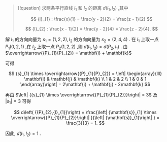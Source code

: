 > [!question] 
> 求两条平行直线 ${l}_{1}$ 和 ${l}_{2}$ 的距离 $d\left( {{l}_{1},{l}_{2}}\right)$ ,其中
> 
> $$
> {l}_{1} : \frac{x}{1} = \frac{y - 2}{2} = \frac{z - 1}{2}
> $$
> 
> $$
> {l}_{2} : \frac{x - 1}{2} = \frac{y - 2}{4} = \frac{z - 2}{4}.
> $$

解
${l}_{1}$ 的方向向量为 ${s}_{1} = \left( {1,2,2}\right) ,{l}_{2}$ 的方向向量为 ${s}_{2} = \left( {2,4,4}\right)$ . 在 ${l}_{1}$ 上取一点 ${P}_{1}\left( {0,2,1}\right)$ ,在 ${l}_{2}$ 上取一点 ${P}_{2}\left( {1,2,2}\right)$ ,则 $d\left( {{l}_{1},{l}_{2}}\right) = d\left( {{P}_{2},{l}_{1}}\right)$ . 由 $\overrightarrow{{P}_{1}{P}_{2}} = \mathbf{i} + \mathbf{k}$

可得

$$
{s}_{1} \times \overrightarrow{{P}_{1}{P}_{2}} = \left| \begin{array}{lll} \mathbf{i} & \mathbf{j} & \mathbf{k} \\ 1 & 2 & 2 \\ 1 & 0 & 1 \end{array}\right| = 2\mathbf{i} + \mathbf{j} - 2\mathbf{k}
$$

再由 $\left| {{s}_{1} \times \overrightarrow{{P}_{1}{P}_{2}}}\right| = 3$ 及 $\left| {s}_{1}\right| = 3$ 可得

$$
d\left( {{P}_{2},{l}_{1}}\right) = \frac{\left| {\mathbf{s}}_{1} \times \overrightarrow{{P}_{1}{P}_{2}}\right| }{\left| {\mathbf{s}}_{1}\right| } = \frac{3}{3} = 1.
$$

因此, $d\left( {{l}_{1},{l}_{2}}\right) = 1$ .